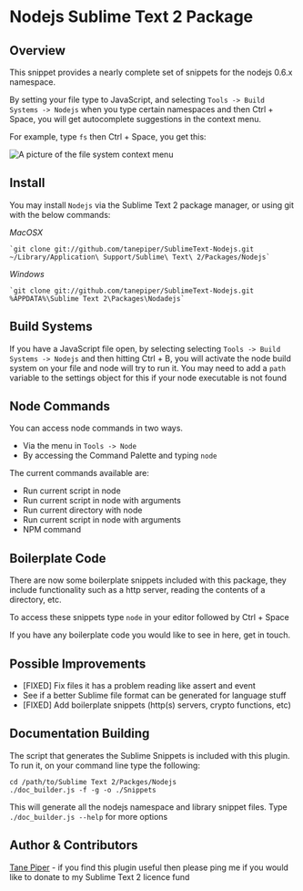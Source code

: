 Nodejs Sublime Text 2 Package
=============================

Overview
--------
This snippet provides a nearly complete set of snippets for the nodejs 0.6.x namespace.

By setting your file type to JavaScript, and selecting `Tools -> Build Systems -> Nodejs` when you
type certain namespaces and then Ctrl + Space, you will get autocomplete suggestions in the context menu.

For example, type `fs` then Ctrl + Space, you get this:

![A picture of the file system context menu](http://i.imgur.com/ZCFcC.png)

Install
-------

You may install `Nodejs` via the Sublime Text 2 package manager, or using git
with the below commands:

*MacOSX*

    `git clone git://github.com/tanepiper/SublimeText-Nodejs.git ~/Library/Application\ Support/Sublime\ Text\ 2/Packages/Nodejs`

*Windows*

    `git clone git://github.com/tanepiper/SublimeText-Nodejs.git %APPDATA%\Sublime Text 2\Packages\Nodadejs`

Build Systems
-------------

If you have a JavaScript file open, by selecting selecting `Tools -> Build Systems -> Nodejs` and
then hitting Ctrl + B, you will activate the node build system on your file and node will try to run it.
You may need to add a `path` variable to the settings object for this if your node executable is not found

Node Commands
-------------

You can access node commands in two ways.

* Via the menu in `Tools -> Node`
* By accessing the Command Palette and typing `node`

The current commands available are:

* Run current script in node
* Run current script in node with arguments
* Run current directory with node
* Run current script in node with arguments
* NPM command

Boilerplate Code
----------------

There are now some boilerplate snippets included with this package, they include
functionality such as a http server, reading the contents of a directory, etc.

To access these snippets type `node` in your editor followed by Ctrl + Space

If you have any boilerplate code you would like to see in here, get in touch.

Possible Improvements
---------------------
* [FIXED] Fix files it has a problem reading like assert and event
* See if a better Sublime file format can be generated for language stuff
* [FIXED] Add boilerplate snippets (http(s) servers, crypto functions, etc)

Documentation Building
----------------------

The script that generates the Sublime Snippets is included with this plugin.
To run it, on your command line type the following:

    cd /path/to/Sublime Text 2/Packges/Nodejs
    ./doc_builder.js -f -g -o ./Snippets

This will generate all the nodejs namespace and library snippet files.  Type `./doc_builder.js --help` for more options

Author & Contributors
----------------------
[Tane Piper](http://twitter.com/tanepiper) - if you find this plugin useful then please ping me if you would like to
donate to my Sublime Text 2 licence fund

